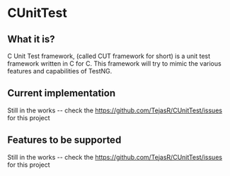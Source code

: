 CUnitTest
=========

What it is?
-----------
C Unit Test framework, (called CUT framework for short) is a unit test framework written in C for C. This framework will try to mimic the various features and capabilities of TestNG.

Current implementation
----------------------
Still in the works -- check the https://github.com/TejasR/CUnitTest/issues for this project

Features to be supported
------------------------
Still in the works -- check the https://github.com/TejasR/CUnitTest/issues for this project
